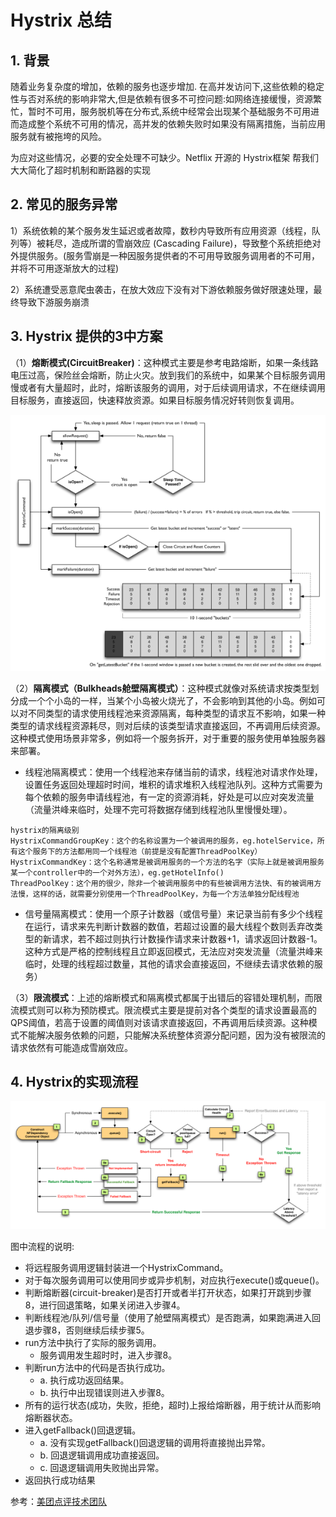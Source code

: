 # Hystrix 总结

## 1. 背景
随着业务复杂度的增加，依赖的服务也逐步增加. 在高并发访问下,这些依赖的稳定性与否对系统的影响非常大,但是依赖有很多不可控问题:如网络连接缓慢，资源繁忙，暂时不可用，服务脱机等在分布式,系统中经常会出现某个基础服务不可用进而造成整个系统不可用的情况，高并发的依赖失败时如果没有隔离措施，当前应用服务就有被拖垮的风险。

为应对这些情况，必要的安全处理不可缺少。Netflix 开源的 Hystrix框架 帮我们大大简化了超时机制和断路器的实现


## 2. 常见的服务异常
1）系统依赖的某个服务发生延迟或者故障，数秒内导致所有应用资源（线程，队列等）被耗尽，造成所谓的雪崩效应 (Cascading Failure)，导致整个系统拒绝对外提供服务。(服务雪崩是一种因服务提供者的不可用导致服务调用者的不可用，并将不可用逐渐放大的过程)

2）系统遭受恶意爬虫袭击，在放大效应下没有对下游依赖服务做好限速处理，最终导致下游服务崩溃


## 3. Hystrix 提供的3中方案
（1）**熔断模式(CircuitBreaker)**：这种模式主要是参考电路熔断，如果一条线路电压过高，保险丝会熔断，防止火灾。放到我们的系统中，如果某个目标服务调用慢或者有大量超时，此时，熔断该服务的调用，对于后续调用请求，不在继续调用目标服务，直接返回，快速释放资源。如果目标服务情况好转则恢复调用。

![circute-breaker](../pictures/hystrix_circuit_breaker.png)

（2）**隔离模式（Bulkheads舱壁隔离模式）**：这种模式就像对系统请求按类型划分成一个个小岛的一样，当某个小岛被火烧光了，不会影响到其他的小岛。例如可以对不同类型的请求使用线程池来资源隔离，每种类型的请求互不影响，如果一种类型的请求线程资源耗尽，则对后续的该类型请求直接返回，不再调用后续资源。这种模式使用场景非常多，例如将一个服务拆开，对于重要的服务使用单独服务器来部署。

- 线程池隔离模式：使用一个线程池来存储当前的请求，线程池对请求作处理，设置任务返回处理超时时间，堆积的请求堆积入线程池队列。这种方式需要为每个依赖的服务申请线程池，有一定的资源消耗，好处是可以应对突发流量（流量洪峰来临时，处理不完可将数据存储到线程池队里慢慢处理）。
```
hystrix的隔离级别
HystrixCommandGroupKey：这个的名称设置为一个被调用的服务，eg.hotelService，所有这个服务下的方法都用同一个线程池（前提是没有配置ThreadPoolKey）
HystrixCommandKey：这个名称通常是被调用服务的一个方法的名字（实际上就是被调用服务某一个controller中的一个对外方法），eg.getHotelInfo()
ThreadPoolKey：这个用的很少，除非一个被调用服务中的有些被调用方法快、有的被调用方法慢，这样的话，就需要分别使用一个ThreadPoolKey，为每一个方法单独分配线程池
```

- 信号量隔离模式：使用一个原子计数器（或信号量）来记录当前有多少个线程在运行，请求来先判断计数器的数值，若超过设置的最大线程个数则丢弃改类型的新请求，若不超过则执行计数操作请求来计数器+1，请求返回计数器-1。这种方式是严格的控制线程且立即返回模式，无法应对突发流量（流量洪峰来临时，处理的线程超过数量，其他的请求会直接返回，不继续去请求依赖的服务）

（3）**限流模式**：上述的熔断模式和隔离模式都属于出错后的容错处理机制，而限流模式则可以称为预防模式。限流模式主要是提前对各个类型的请求设置最高的QPS阈值，若高于设置的阈值则对该请求直接返回，不再调用后续资源。这种模式不能解决服务依赖的问题，只能解决系统整体资源分配问题，因为没有被限流的请求依然有可能造成雪崩效应。


## 4. Hystrix的实现流程

![hystrix](../pictures/hystrix.png)

图中流程的说明:

- 将远程服务调用逻辑封装进一个HystrixCommand。
- 对于每次服务调用可以使用同步或异步机制，对应执行execute()或queue()。
- 判断熔断器(circuit-breaker)是否打开或者半打开状态，如果打开跳到步骤8，进行回退策略，如果关闭进入步骤4。
- 判断线程池/队列/信号量（使用了舱壁隔离模式）是否跑满，如果跑满进入回退步骤8，否则继续后续步骤5。
- run方法中执行了实际的服务调用。
    * 服务调用发生超时时，进入步骤8。
- 判断run方法中的代码是否执行成功。
    - a. 执行成功返回结果。
    - b. 执行中出现错误则进入步骤8。
- 所有的运行状态(成功，失败，拒绝，超时)上报给熔断器，用于统计从而影响熔断器状态。
- 进入getFallback()回退逻辑。
    - a. 没有实现getFallback()回退逻辑的调用将直接抛出异常。
    - b. 回退逻辑调用成功直接返回。
    - c. 回退逻辑调用失败抛出异常。
- 返回执行成功结果

参考：[美团点评技术团队](https://zhuanlan.zhihu.com/p/23711137)





